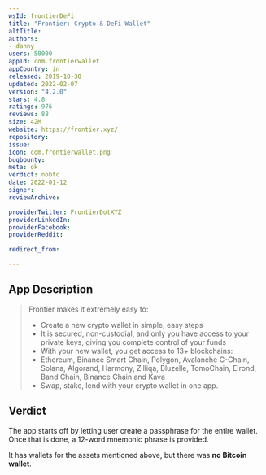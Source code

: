 ```yaml
---
wsId: frontierDeFi
title: "Frontier: Crypto & DeFi Wallet"
altTitle: 
authors:
- danny
users: 50000
appId: com.frontierwallet
appCountry: in
released: 2019-10-30
updated: 2022-02-07
version: "4.2.0"
stars: 4.8
ratings: 976
reviews: 88
size: 42M
website: https://frontier.xyz/
repository: 
issue: 
icon: com.frontierwallet.png
bugbounty: 
meta: ok
verdict: nobtc
date: 2022-01-12
signer: 
reviewArchive:

providerTwitter: FrontierDotXYZ
providerLinkedIn: 
providerFacebook: 
providerReddit: 

redirect_from:

---
```


## App Description

> Frontier makes it extremely easy to:
> - Create a new crypto wallet in simple, easy steps
> - It is secured, non-custodial, and only you have access to your private keys, giving you complete control of your funds
> - With your new wallet, you get access to 13+ blockchains:
> - Ethereum, Binance Smart Chain, Polygon, Avalanche C-Chain, Solana, Algorand, Harmony, Zilliqa, Bluzelle, TomoChain, Elrond, Band Chain, Binance Chain and Kava
> - Swap, stake, lend with your crypto wallet in one app.

## Verdict  

The app starts off by letting user create a passphrase for the entire wallet. Once that is done, a 12-word mnemonic phrase is provided. 

It has wallets for the assets mentioned above, but there was **no Bitcoin wallet**.
